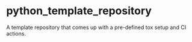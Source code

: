 # python_template_repository
A template repository that comes up with a pre-defined tox setup and CI actions. 
